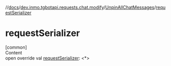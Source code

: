 //[docs](../../../index.md)/[dev.inmo.tgbotapi.requests.chat.modify](../index.md)/[UnpinAllChatMessages](index.md)/[requestSerializer](request-serializer.md)



# requestSerializer  
[common]  
Content  
open override val [requestSerializer](request-serializer.md): <*>  



